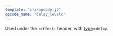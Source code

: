 ```yaml
---
template: "sfz/opcode.j2"
opcode_name: "delay_levelc"
---
```

Used under the `‹effect›` header, with [type]=`delay`.


[type]: type.md#delay
